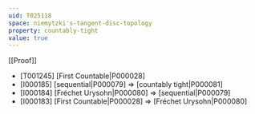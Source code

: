 ```yaml
---
uid: T025118
space: niemytzki's-tangent-disc-topology
property: countably-tight
value: true
---
```

[[Proof]]

* [T001245] [First Countable|P000028]
* [I000185] [sequential|P000079] => [countably tight|P000081]
* [I000184] [Fréchet Urysohn|P000080] => [sequential|P000079]
* [I000183] [First Countable|P000028] => [Fréchet Urysohn|P000080]

